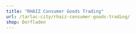```yaml
---
title: "RHAIZ Consumer Goods Trading"
url: /tarlac-city/rhaiz-consumer-goods-trading/
shop: Dorfladen
---
```

